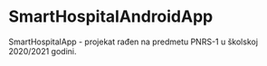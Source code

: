 # SmartHospitalAndroidApp

SmartHospitalApp - projekat rađen na predmetu PNRS-1 u školskoj 2020/2021 godini. 
